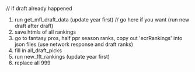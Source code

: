 // if draft already happened

1. run get_mfl_draft_data (update year first)
   // go here if you want (run new draft after draft)
2. save htmls of all rankings
3. go to fantasy pros, half ppr season ranks, copy out 'ecrRankings' into json files (use network response and draft ranks)
4. fill in all_draft_picks
5. run new_fft_rankings (update year first)
6. replace all 999
